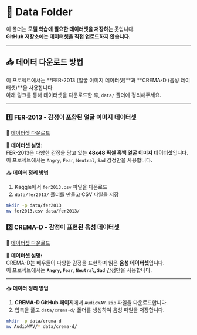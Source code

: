 # 📂 Data Folder

이 폴더는 **모델 학습에 필요한 데이터셋을 저장하는 곳**입니다.  
**GitHub 저장소에는 데이터셋을 직접 업로드하지 않습니다.**  

---

## 📥 데이터 다운로드 방법

이 프로젝트에서는 **FER-2013 (얼굴 이미지 데이터셋)**과 **CREMA-D (음성 데이터셋)**을 사용합니다.  
아래 링크를 통해 데이터셋을 다운로드한 후, `data/` 폴더에 정리해주세요.

---

### 1️⃣ **FER-2013 - 감정이 포함된 얼굴 이미지 데이터셋**
🔗 [데이터셋 다운로드](https://www.kaggle.com/datasets/msambare/fer2013)  

📌 **데이터셋 설명:**  
FER-2013은 다양한 감정을 담고 있는 **48x48 픽셀 흑백 얼굴 이미지 데이터셋**입니다.  
이 프로젝트에서는 `Angry`, `Fear`, `Neutral`, `Sad` 감정만을 사용합니다.  

📥 **데이터 정리 방법**  
1. Kaggle에서 `fer2013.csv` 파일을 다운로드  
2. `data/fer2013/` 폴더를 만들고 CSV 파일을 저장  
```bash
mkdir -p data/fer2013
mv fer2013.csv data/fer2013/

```

### 2️⃣ **CREMA-D - 감정이 표현된 음성 데이터셋**
🔗 [데이터셋 다운로드](https://github.com/CheyneyComputerScience/CREMA-D)

📌 **데이터셋 설명:**  
CREMA-D는 배우들이 다양한 감정을 표현하며 읽은 **음성 데이터셋**입니다.  
이 프로젝트에서는 **`Angry`, `Fear`, `Neutral`, `Sad`** 감정만을 사용합니다.

---

📥 **데이터 정리 방법**
1. **CREMA-D GitHub 페이지**에서 `AudioWAV.zip` 파일을 다운로드합니다.
2. 압축을 풀고 `data/crema-d/` 폴더를 생성하여 음성 파일을 저장합니다.

```bash
mkdir -p data/crema-d
mv AudioWAV/* data/crema-d/

